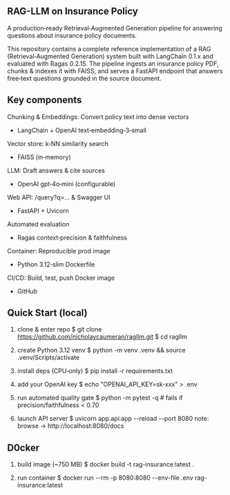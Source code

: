 ## RAG-LLM on Insurance Policy
A production‑ready Retrieval‑Augmented Generation pipeline for answering questions about insurance policy documents.

This repository contains a complete reference implementation of a RAG (Retrieval‑Augmented Generation) system built with LangChain 0.1.x and evaluated with Ragas 0.2.15.  The pipeline ingests an insurance policy PDF, chunks & indexes it with FAISS, and serves a FastAPI endpoint that answers free‑text questions grounded in the source document.

## Key components
Chunking & Embeddings: Convert policy text into dense vectors
- LangChain + OpenAI text‑embedding‑3‑small

Vector store: k‑NN similarity search
- FAISS (in‑memory)

LLM: Draft answers & cite sources
- OpenAI gpt‑4o‑mini (configurable)

Web API: /query?q=… & Swagger UI
- FastAPI + Uvicorn

Automated evaluation
- Ragas context‑precision & faithfulness

Container: Reproducible prod image
- Python 3.12‑slim Dockerfile

CI/CD: Build, test, push Docker image
- GitHub

##  Quick Start (local)
1. clone & enter repo
$ git clone https://github.com/nicholaycaumeran/ragllm.git
$ cd ragllm

2. create Python 3.12 venv
$ python -m venv .venv && source .venv/Scripts/activate

3. install deps (CPU‑only)
$ pip install -r requirements.txt

4. add your OpenAI key
$ echo "OPENAI_API_KEY=sk‑xxx" > .env

5. run automated quality gate
$ python -m pytest -q          # fails if precision/faithfulness < 0.70

6. launch API server
$ uvicorn app.api:app --reload --port 8080
note: browse → http://localhost:8080/docs

## D0cker
1. build image (~750 MB)
$ docker build -t rag-insurance:latest .

2. run container
$ docker run --rm -p 8080:8080 --env-file .env rag-insurance:latest
